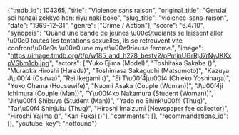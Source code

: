 {"tmdb_id": 104365, "title": "Violence sans raison", "original_title": "Gendai sei hanzai zekkyo hen: riyu naki boko", "slug_title": "violence-sans-raison", "date": "1969-12-31", "genre": ["Crime / Action"], "score": "6.4/10", "synopsis": "Quand une bande de jeunes \u00e9tudiants se laissent aller \u00e0 toutes les tentations sexuelles, ils se retrouvent vite confront\u00e9s \u00e0 une myst\u00e9rieuse femme.", "image": "https://image.tmdb.org/t/p/w185_and_h278_bestv2/pPmjnUGrRjJ7rNyJKKxpVSbm1cb.jpg", "actors": ["Yuko Ejima (Model)", "Toshitaka Sakabe ()", "Muraoka Hiroshi (Harada)", "Toshimasa Sakaguchi (Matsumoto)", "Kazuya J\u00f4 (Osawa)", "Rei Ikegami ()", "Ei T\u00f4j\u00f4 (Chieko Yoshinaga)", "Yuko Ohama (Housewife)", "Naomi Asaka (Couple (Woman))", "J\u00f4ji Ichimura (Couple (Man))", "Y\u00f4ko Nakamura (Student (Woman))", "Jir\u00f4 Shibuya (Student (Man))", "Yado no Shink\u00f4 (Thug)", "Tar\u00f4 Shinjuku (Thug)", "Hiroshi Imaizumi (Newspaper fee collector)", "Hiroshi Yajima ()", "Kan Fukai ()"], "comments": [], "recommandations_id": [], "youtube_key": "notfound"}